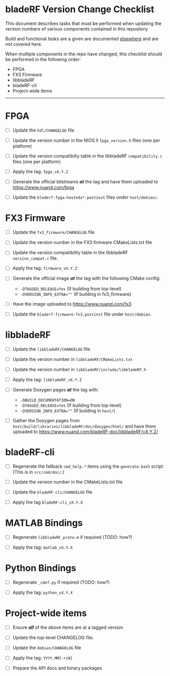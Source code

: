 bladeRF Version Change Checklist
================================================================================

This document describes tasks that must be performed when updating the
version numbers of various components contained in this repository.

Build and functional tasks are a given are documented [elsewhere][tests] and
are not covered here.

[tests]: test_checklist.md

When multiple components in the repo have changed, this checklist should be
performed in the following order:

* FPGA
* FX3 Firmware
* libbladeRF
* bladeRF-cli
* Project-wide items

--------------------------------------------------------------------------------


FPGA
================================================================================

* [ ] Update the ```hdl/CHANGELOG``` file

* [ ] Update the version number in the NIOS II ```fpga_version.h``` files (one
      per platform)

* [ ] Update the version compatibilty table in the libbladeRF
      ```compatibility.c``` files (one per platform)

* [ ] Apply the tag: ```fpga_vX.Y.Z```

* [ ] Generate the official bitstreams ***at*** the tag and have them uploaded
      to https://www.nuand.com/fpga

* [ ] Update the ```bladerf-fpga-hostedx*.postinst``` files under
      ```host/debian/```.



FX3 Firmware
================================================================================

* [ ] Update the ```fx3_firmware/CHANGELOG``` file

* [ ] Update the version number in the FX3 firmware CMakeLists.txt file

* [ ] Update the version compatibility table in the libbladeRF
      ```version_compat.c``` file.

* [ ] Apply the tag: ```firmware_vX.Y.Z```

* [ ] Generate the official image ***at*** the tag with the following CMake config:
    * ```-DTAGGED_RELEASE=Yes``` (If building from top-level)
    * ```-DVERSION_INFO_EXTRA=""``` (If building in fx3_firmware)

* [ ] Have the image uploaded to https://www.nuand.com/fx3

* [ ] Update the ```bladerf-firmware-fx3.postinst``` file under ```host/debian```.


libbladeRF
================================================================================

* [ ] Update the ```libbladeRF/CHANGELOG``` file

* [ ] Update the version number in ```libbladeRF/CMakeLists.txt```

* [ ] Update the version number in ```libbladeRF/include/libbladeRF.h```

* [ ] Apply the tag: ```libbladeRF_vX.Y.Z```

* [ ] Generate Doxygen pages ***at*** the tag with:
    * ```-DBUILD_DOCUMENTATION=ON```
    * ```-DTAGGED_RELEASE=Yes``` (If building from top-level)
    * ```-DVERSION_INFO_EXTRA=""``` (If building in ```host/```)

* [ ] Gather the Doxygen pages from
      ```host/build/libraries/libbladeRF/doc/doxygen/html/``` and have them
      uploaded to https://www.nuand.com/bladeRF-doc/libbladeRF/vX.Y.Z/

bladeRF-cli
================================================================================

* [ ] Regenerate the fallback ```cmd_help.*``` items using the ```generate.bash```
      script. (This is in ```src/cmd/doc/```.)

* [ ] Update the version number in the CMakeLists.txt file

* [ ] Update the ```bladeRF-cli/CHANGELOG``` file

* [ ] Apply the tag ```bladeRF-cli_vX.Y.X```

MATLAB Bindings
================================================================================

* [ ] Regenerate ```libbladeRF_proto.m``` if required (TODO: how?)

* [ ] Apply the tag: ```matlab_vX.Y.X```

Python Bindings
================================================================================

* [ ] Regenerate ```_cdef.py``` if required (TODO: how?)

* [ ] Apply the tag: ```python_vX.Y.X```

Project-wide items
================================================================================

* [ ] Ensure ***all*** of the above items are at a tagged version

* [ ] Update the top-level CHANGELOG file.

* [ ] Update the ```debian/CHANGELOG``` file

* [ ] Apply the tag: ```YYYY.MM[-rcN]```

* [ ] Prepare the API docs and binary packages
